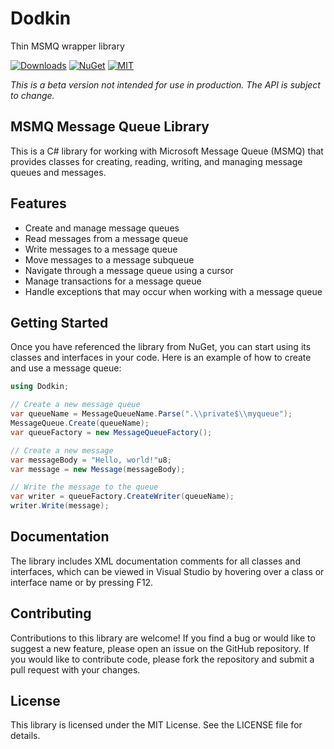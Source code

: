 # Dodkin
Thin MSMQ wrapper library

[![Downloads](https://img.shields.io/nuget/dt/Dodkin.svg)](https://www.nuget.org/packages/Dodkin)
[![NuGet](https://img.shields.io/nuget/v/Dodkin.svg)](https://www.nuget.org/packages/Dodkin)
[![MIT](https://img.shields.io/badge/license-MIT-blue.svg)](https://github.com/vborovikov/dodkin/blob/main/LICENSE)

*This is a beta version not intended for use in production. The API is subject to change.*

## MSMQ Message Queue Library
This is a C# library for working with Microsoft Message Queue (MSMQ) that provides classes for creating, reading, writing, and managing message queues and messages.

## Features
- Create and manage message queues
- Read messages from a message queue
- Write messages to a message queue
- Move messages to a message subqueue
- Navigate through a message queue using a cursor
- Manage transactions for a message queue
- Handle exceptions that may occur when working with a message queue

## Getting Started
Once you have referenced the library from NuGet, you can start using its classes and interfaces in your code. Here is an example of how to create and use a message queue:

```csharp
using Dodkin;

// Create a new message queue
var queueName = MessageQueueName.Parse(".\\private$\\myqueue");
MessageQueue.Create(queueName);
var queueFactory = new MessageQueueFactory();

// Create a new message
var messageBody = "Hello, world!"u8;
var message = new Message(messageBody);

// Write the message to the queue
var writer = queueFactory.CreateWriter(queueName);
writer.Write(message);
```

## Documentation
The library includes XML documentation comments for all classes and interfaces, which can be viewed in Visual Studio by hovering over a class or interface name or by pressing F12.

## Contributing
Contributions to this library are welcome! If you find a bug or would like to suggest a new feature, please open an issue on the GitHub repository. If you would like to contribute code, please fork the repository and submit a pull request with your changes.

## License
This library is licensed under the MIT License. See the LICENSE file for details.
